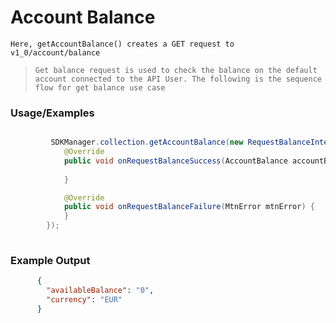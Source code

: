 
# Account Balance

`Here, getAccountBalance() creates a GET request to v1_0/account/balance`

> `Get balance request is used to check the balance on the default account connected to the API User. The following is the sequence flow for get balance use case`

### Usage/Examples


```java

         SDKManager.collection.getAccountBalance(new RequestBalanceInterface() {
            @Override
            public void onRequestBalanceSuccess(AccountBalance accountBalance) {
            
            }

            @Override
            public void onRequestBalanceFailure(MtnError mtnError) {
            }
        });
     
```


### Example Output

```json
      {
      	"availableBalance": "0",
      	"currency": "EUR"
      }

```


